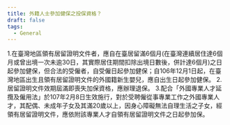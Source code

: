 ```yaml
---
title: 外籍人士參加健保之投保資格？
draft: false
tags:
  - General
---
```

1.在臺灣地區領有居留證明文件者，應自在臺居留滿6個月(在臺灣連續居住達6個月或曾出境一次未逾30日，其實際居住期間扣除出境日數後，併計達6個月)之日起參加健保，但合法的受僱者，自受僱日起參加健保；自106年12月1日起，在臺灣地區出生且領有居留證明文件的外國籍新生嬰兒，應自出生日起參加健保。
2.居留證明文件效期屆滿即喪失加保資格，應辦理退保。
3.配合「外國專業人才延攬及僱用法」於107年2月8日生效施行，對於受聘僱從事專業工作之外國專業人才，其配偶、未成年子女及其滿20歲以上，因身心障礙無法自理生活之子女，經領有居留證明文件，應依附該專業人才自領有居留證明文件之日起參加保。